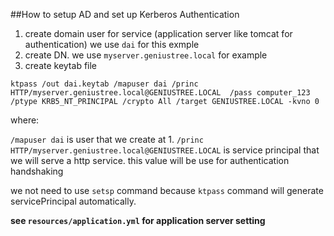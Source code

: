 ##How to setup AD and set up Kerberos Authentication
1. create domain user for service (application server like tomcat for authentication) we use ```dai``` for this exmple
2. create DN. we use ```myserver.geniustree.local``` for example
3. create keytab file
```
ktpass /out dai.keytab /mapuser dai /princ HTTP/myserver.geniustree.local@GENIUSTREE.LOCAL  /pass computer_123  /ptype KRB5_NT_PRINCIPAL /crypto All /target GENIUSTREE.LOCAL -kvno 0
```
where:

```/mapuser dai```  is user that we create at 1.
```/princ HTTP/myserver.geniustree.local@GENIUSTREE.LOCAL``` is service principal that we will serve a http service.
this value will be use for authentication  handshaking

we not need to use ```setsp``` command because ```ktpass``` command will generate servicePrincipal automatically.

**see ```resources/application.yml``` for application server setting**
